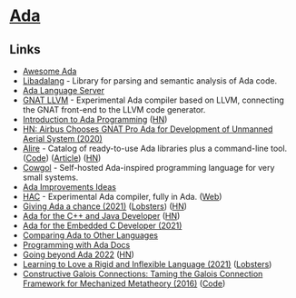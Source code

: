 # [Ada](https://www.adacore.com/about-ada)

## Links

- [Awesome Ada](https://github.com/ohenley/awesome-ada)
- [Libadalang](https://github.com/AdaCore/libadalang) - Library for parsing and semantic analysis of Ada code.
- [Ada Language Server](https://github.com/AdaCore/ada_language_server)
- [GNAT LLVM](https://github.com/AdaCore/gnat-llvm) - Experimental Ada compiler based on LLVM, connecting the GNAT front-end to the LLVM code generator.
- [Introduction to Ada Programming](https://learn.adacore.com/courses/intro-to-ada/index.html) ([HN](https://news.ycombinator.com/item?id=24360310))
- [HN: Airbus Chooses GNAT Pro Ada for Development of Unmanned Aerial System (2020)](https://news.ycombinator.com/item?id=24488986)
- [Alire](https://alire.ada.dev/) - Catalog of ready-to-use Ada libraries plus a command-line tool. ([Code](https://github.com/alire-project/alire)) ([Article](https://blog.adacore.com/first-beta-release-of-alire-the-package-manager-for-ada-spark)) ([HN](https://news.ycombinator.com/item?id=24956835))
- [Cowgol](https://github.com/davidgiven/cowgol) - Self-hosted Ada-inspired programming language for very small systems.
- [Ada Improvements Ideas](https://github.com/Entomy/Ada-Improvements)
- [HAC](https://github.com/zertovitch/hac) - Experimental Ada compiler, fully in Ada. ([Web](https://hacadacompiler.sourceforge.io/))
- [Giving Ada a chance (2021)](https://ajxs.me/blog/Giving_Ada_a_chance.html) ([Lobsters](https://lobste.rs/s/cktczx/giving_ada_chance)) ([HN](https://news.ycombinator.com/item?id=26302344))
- [Ada for the C++ and Java Developer](https://learn.adacore.com/pdf_books/courses/Ada_For_The_CPP_Java_Developer.pdf) ([HN](https://news.ycombinator.com/item?id=26609060))
- [Ada for the Embedded C Developer (2021)](https://www.youtube.com/watch?v=Myqo75Yb_lU)
- [Comparing Ada to Other Languages](https://pyjarrett.github.io/programming-with-ada/900-comparison.html)
- [Programming with Ada Docs](https://pyjarrett.github.io/programming-with-ada/index.html)
- [Going beyond Ada 2022](https://blog.adacore.com/going-beyond-ada-2022) ([HN](https://news.ycombinator.com/item?id=27576959))
- [Learning to Love a Rigid and Inflexible Language (2021)](https://devblog.blackberry.com/en/2021/05/learning-to-love-a-rigid-and-inflexible-language) ([Lobsters](https://lobste.rs/s/0twona/learning_love_rigid_inflexible_language))
- [Constructive Galois Connections: Taming the Galois Connection Framework for Mechanized Metatheory (2016)](https://arxiv.org/abs/1511.06965) ([Code](https://github.com/plum-umd/cgc))
